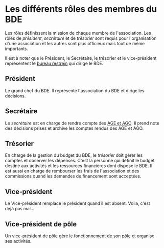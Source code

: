 # Les différents rôles des membres du BDE

Les rôles définissent la mission de chaque membre de l'association.
Les rôles de *président*, *secrétaire* et de *trésorier* sont requis pour l'organisation d'une association et les autres sont plus officieux mais tout de même importants.

Il est à noter que le Président, le Secrétaire, le trésorier et le vice-président représentent le [bureau restrein](./poles-du-bde.md) qui dirige le BDE.

## Président

Le grand chef du BDE.
Il représente l'association du BDE et dirige les décisions.

## Secrétaire

Le *secrétaire* est en charge de rendre compte des [AGE et AGO](ago-et-age.md).
Il prend note des décisions prises et archive les comptes rendus des AGE et AGO.

## Trésorier

En charge de la gestion du budget du BDE, le *trésorier* doit gérer les comptes et observer les dépenses.
C'est la personne qui définit le budget destiné aux activités et les ressources financières dont dispose le BDE.
Il est aussi en charge de rembourser les frais de l'association et des commissions quand les demandes de financement sont acceptées.

## Vice-président

Le Vice-président remplace le président quand il est absent.
Voila, c'est déjà pas mal...

## Vice-président de pôle

Un vice-président de pôle gère le fonctionnement de son pôle et organise ses activités.
